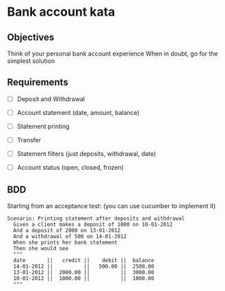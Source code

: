 # Bank account kata

## Objectives

Think of your personal bank account experience
When in doubt, go for the simplest solution

## Requirements

- [ ] Deposit and Withdrawal
- [ ] Account statement (date, amount, balance)
- [ ] Statement printing
- [ ] Transfer
- [ ] Statement filters (just deposits, withdrawal, date)
- [ ] Account status (open, closed, frozen)


## BDD

Starting from an acceptance test: (you can use cucumber to implement it)

```gherkin
Scenario: Printing statement after deposits and withdrawal
  Given a client makes a deposit of 1000 on 10-01-2012
  And a deposit of 2000 on 13-01-2012
  And a withdrawal of 500 on 14-01-2012
  When she prints her bank statement
  Then she would see
  """
  date       ||   credit ||    debit ||  balance
  14-01-2012 ||          ||   500.00 ||  2500.00
  13-01-2012 ||  2000.00 ||          ||  3000.00
  10-01-2012 ||  1000.00 ||          ||  1000.00
  """
```
